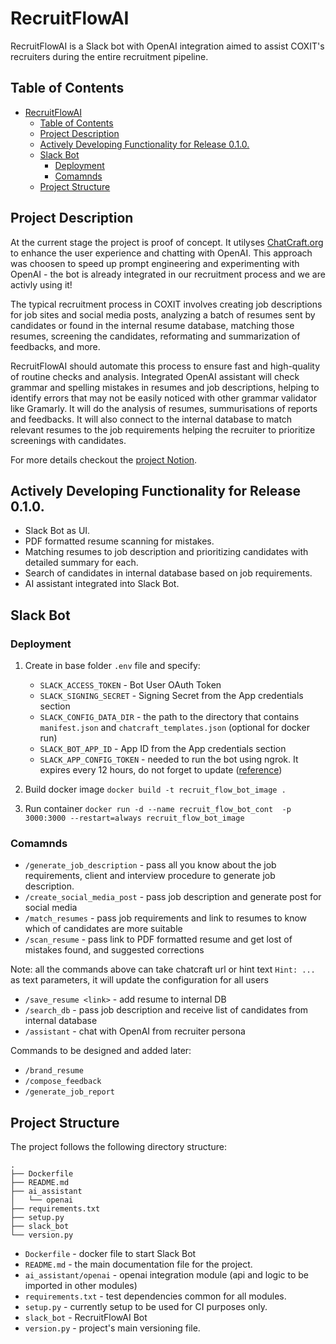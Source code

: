 # RecruitFlowAI
RecruitFlowAI is a Slack bot with OpenAI integration aimed to assist COXIT's recruiters during the entire recruitment pipeline.

## Table of Contents
- [RecruitFlowAI](#recruitflowai)
  - [Table of Contents](#table-of-contents)
  - [Project Description](#project-description)
  - [Actively Developing Functionality for Release 0.1.0.](#actively-developing-functionality-for-release-010)
  - [Slack Bot](#slack-bot)
    - [Deployment](#deployment)
    - [Comamnds](#comamnds)
  - [Project Structure](#project-structure)


## Project Description
At the current stage the project is proof of concept. It utilyses [ChatCraft.org](https://chatcraft.org/) to enhance the user experience and chatting with OpenAI. This approach was choosen to speed up prompt engineering and experimenting with OpenAI - the bot is already integrated in our recruitment process and we are activly using it!

The typical recruitment process in COXIT involves creating job descriptions for job sites and social media posts, analyzing a batch of resumes sent by candidates or found in the internal resume database, matching those resumes, screening the candidates, reformating and summarization of feedbacks, and more.

RecruitFlowAI should automate this process to ensure fast and high-quality of routine checks and analysis. Integrated OpenAI assistant will check grammar and spelling mistakes in resumes and job descriptions, helping to identify errors that may not be easily noticed with other grammar validator like Gramarly. It will do the analysis of resumes, summurisations of reports and feedbacks. It will also connect to the internal database to match relevant resumes to the job requirements helping the recruiter to prioritize screenings with candidates.

For more details checkout the [project Notion](https://cotton-radar-ab3.notion.site/CVScanAI-25ca5c0e61fd4ad284796443dd258c3a).

## Actively Developing Functionality for Release 0.1.0.
- Slack Bot as UI.
- PDF formatted resume scanning for mistakes.
- Matching resumes to job description and prioritizing candidates with detailed summary for each. 
- Search of candidates in internal database based on job requirements.
- AI assistant integrated into Slack Bot.

## Slack Bot

### Deployment
1. Create in base folder `.env` file and specify:
   - `SLACK_ACCESS_TOKEN` - Bot User OAuth Token
   - `SLACK_SIGNING_SECRET` - Signing Secret from the App credentials section 
   - `SLACK_CONFIG_DATA_DIR` - the path to the directory that contains `manifest.json` and `chatcraft_templates.json` (optional for docker run)
   - `SLACK_BOT_APP_ID` - App ID from the App credentials section 
   - `SLACK_APP_CONFIG_TOKEN` - needed to run the bot using ngrok. It expires every 12 hours, do not forget to update ([reference](https://api.slack.com/authentication/config-tokens))

2. Build docker image `docker build -t recruit_flow_bot_image .`
3. Run container `docker run -d --name recruit_flow_bot_cont  -p 3000:3000 --restart=always recruit_flow_bot_image`


### Comamnds
- `/generate_job_description` - pass all you know about the job requirements, client and interview procedure to generate job description.
- `/create_social_media_post` - pass job description and generate post for social media
- `/match_resumes` - pass job requirements and link to resumes to know which of candidates are more suitable
- `/scan_resume` - pass link to PDF formatted resume and get lost of mistakes found, and suggested corrections

Note: all the commands above can take chatcraft url or hint text `Hint: ...` as text parameters, it will update the configuration for all users

- `/save_resume <link>` - add resume to internal DB
- `/search_db` - pass job description and receive list of candidates from internal database
- `/assistant` - chat with OpenAI from recruiter persona

Commands to be designed and added later:
- `/brand_resume`
- `/compose_feedback`
- `/generate_job_report`

## Project Structure
The project follows the following directory structure:
```
.
├── Dockerfile
├── README.md
├── ai_assistant
│   └── openai
├── requirements.txt
├── setup.py
├── slack_bot
└── version.py
```

- `Dockerfile` - docker file to start Slack Bot
- `README.md` - the main documentation file for the project.
- `ai_assistant/openai` - openai integration module (api and logic to be imported in other modules)
- `requirements.txt` - test dependencies common for all modules.
- `setup.py`  - currently setup to be used for CI purposes only.
- `slack_bot` - RecruitFlowAI Bot  
- `version.py` - project's main versioning file.

